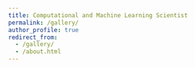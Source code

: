```yaml
---
title: Computational and Machine Learning Scientist
permalink: /gallery/
author_profile: true
redirect_from: 
  - /gallery/
  - /about.html
---
```


